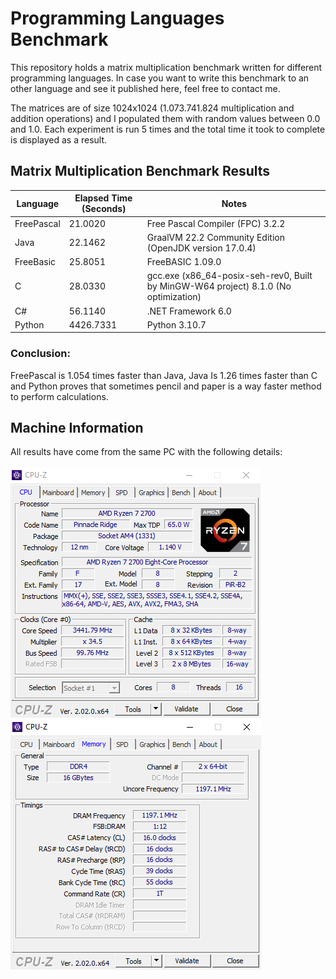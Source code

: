 # Programming Languages Benchmark

This repository holds a matrix multiplication benchmark written for different programming languages. In case you want to write this benchmark to an other language and see it published here, feel free to contact me.

The matrices are of size 1024x1024 (1.073.741.824 multiplication and addition operations) and I populated them with random values between 0.0 and 1.0.
Each experiment is run 5 times and the total time it took to complete is displayed as a result.

##  Matrix Multiplication Benchmark Results

| Language  | Elapsed Time (Seconds) | Notes |
| ------------- | ------------- |------------- |
| FreePascal    | 21.0020  | Free Pascal Compiler (FPC) 3.2.2       |
| Java          | 22.1462       | GraalVM 22.2 Community Edition (OpenJDK version 17.0.4)  |
| FreeBasic     | 25.8051       |FreeBASIC 1.09.0         |
| C             | 28.0330       |gcc.exe (x86_64-posix-seh-rev0, Built by MinGW-W64 project) 8.1.0 (No optimization)|
| C#            | 56.1140       |.NET Framework 6.0        |
| Python        | 4426.7331     |Python 3.10.7        |

### Conclusion: 
FreePascal is 1.054 times faster than Java, Java Is 1.26 times faster than C and Python proves that sometimes pencil and paper is a way faster method to perform calculations.


##  Machine Information
All results have come from the same PC with the following details:<br><br>
<img src="https://github.com/nsiatras/programming-languages-benchmark/blob/main/Images/CPUZ_1.png" alt="CPUZ #1">
<img src="https://github.com/nsiatras/programming-languages-benchmark/blob/main/Images/CPUZ_2.png" alt="CPUZ #2">
